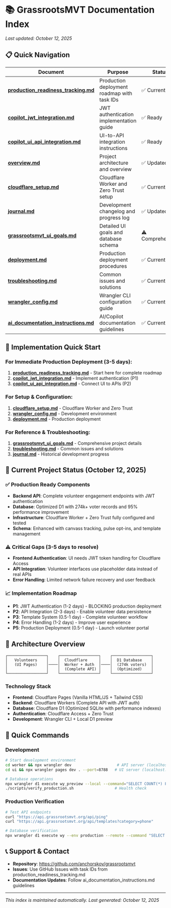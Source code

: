 # 📚 GrassrootsMVT Documentation Index

*Last updated: October 12, 2025*

## 📋 **Quick Navigation**

| Document | Purpose | Status | Priority |
|----------|---------|--------|----------|
| **[production_readiness_tracking.md](production_readiness_tracking.md)** | Production deployment roadmap with task IDs | ✅ Current | **HIGH** |
| **[copilot_jwt_integration.md](copilot_jwt_integration.md)** | JWT authentication implementation guide | ✅ Ready | **HIGH** |
| **[copilot_ui_api_integration.md](copilot_ui_api_integration.md)** | UI-to-API integration instructions | ✅ Ready | **HIGH** |
| **[overview.md](overview.md)** | Project architecture and overview | ✅ Updated | **MEDIUM** |
| **[cloudflare_setup.md](cloudflare_setup.md)** | Cloudflare Worker and Zero Trust setup | ✅ Current | **MEDIUM** |
| **[journal.md](journal.md)** | Development changelog and progress log | ✅ Updated | **MEDIUM** |
| **[grassrootsmvt_ui_goals.md](grassrootsmvt_ui_goals.md)** | Detailed UI goals and database schema | ⚠️ Comprehensive | **REFERENCE** |
| **[deployment.md](deployment.md)** | Production deployment procedures | ✅ Current | **REFERENCE** |
| **[troubleshooting.md](troubleshooting.md)** | Common issues and solutions | ✅ Current | **REFERENCE** |
| **[wrangler_config.md](wrangler_config.md)** | Wrangler CLI configuration guide | ✅ Current | **REFERENCE** |
| **[ai_documentation_instructions.md](ai_documentation_instructions.md)** | AI/Copilot documentation guidelines | ✅ Current | **REFERENCE** |

## 🎯 **Implementation Quick Start**

### **For Immediate Production Deployment** (3-5 days):
1. **[production_readiness_tracking.md](production_readiness_tracking.md)** - Start here for complete roadmap
2. **[copilot_jwt_integration.md](copilot_jwt_integration.md)** - Implement authentication (P1)
3. **[copilot_ui_api_integration.md](copilot_ui_api_integration.md)** - Connect UI to APIs (P2)

### **For Setup & Configuration**:
1. **[cloudflare_setup.md](cloudflare_setup.md)** - Cloudflare Worker and Zero Trust
2. **[wrangler_config.md](wrangler_config.md)** - Development environment
3. **[deployment.md](deployment.md)** - Production deployment

### **For Reference & Troubleshooting**:
1. **[grassrootsmvt_ui_goals.md](grassrootsmvt_ui_goals.md)** - Comprehensive project details
2. **[troubleshooting.md](troubleshooting.md)** - Common issues and solutions
3. **[journal.md](journal.md)** - Historical development progress

## 🚨 **Current Project Status** (October 12, 2025)

### **✅ Production Ready Components**
- **Backend API**: Complete volunteer engagement endpoints with JWT authentication
- **Database**: Optimized D1 with 274k+ voter records and 95% performance improvement
- **Infrastructure**: Cloudflare Worker + Zero Trust fully configured and tested
- **Schema**: Enhanced with canvass tracking, pulse opt-ins, and template management

### **⚠️ Critical Gaps** (3-5 days to resolve)
- **Frontend Authentication**: UI needs JWT token handling for Cloudflare Access
- **API Integration**: Volunteer interfaces use placeholder data instead of real APIs
- **Error Handling**: Limited network failure recovery and user feedback

### **📈 Implementation Roadmap**
- **P1**: JWT Authentication (1-2 days) - BLOCKING production deployment
- **P2**: API Integration (2-3 days) - Enable volunteer data persistence  
- **P3**: Template System (0.5-1 day) - Complete volunteer workflow
- **P4**: Error Handling (1-2 days) - Improve user experience
- **P5**: Production Deployment (0.5-1 day) - Launch volunteer portal

## 🧭 **Architecture Overview**

```
┌─────────────────┐    ┌─────────────────┐    ┌─────────────────┐
│   Volunteers    │    │  Cloudflare     │    │  D1 Database    │
│   (UI Pages)    │────│  Worker + Auth  │────│  (274k voters)  │
│                 │    │  (Complete API) │    │  (Optimized)    │
└─────────────────┘    └─────────────────┘    └─────────────────┘
```

### **Technology Stack**
- **Frontend**: Cloudflare Pages (Vanilla HTML/JS + Tailwind CSS)
- **Backend**: Cloudflare Workers (Complete API with JWT auth)  
- **Database**: Cloudflare D1 (Optimized SQLite with performance indexes)
- **Authentication**: Cloudflare Access + Zero Trust
- **Development**: Wrangler CLI + Local D1 preview

## 🔧 **Quick Commands**

### **Development**
```bash
# Start development environment
cd worker && npx wrangler dev                    # API server (localhost:8787)
cd ui && npx wrangler pages dev . --port=8788   # UI server (localhost:8788)

# Database operations
npx wrangler d1 execute wy_preview --local --command="SELECT COUNT(*) FROM voters;"
./scripts/verify_production.sh                  # Health check
```

### **Production Verification**
```bash
# Test API endpoints
curl "https://api.grassrootsmvt.org/api/ping"
curl "https://api.grassrootsmvt.org/api/templates?category=phone"

# Database verification  
npx wrangler d1 execute wy --env production --remote --command "SELECT COUNT(*) FROM voters;"
```

## 📞 **Support & Contact**

- **Repository**: https://github.com/anchorskov/grassrootsmvt
- **Issues**: Use GitHub Issues with task IDs from production_readiness_tracking.md
- **Documentation Updates**: Follow ai_documentation_instructions.md guidelines

---

*This index is maintained automatically. Last generated: October 12, 2025*